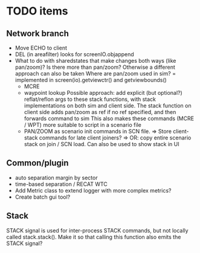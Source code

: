 # TODO items
## Network branch
- Move ECHO to client
- DEL (in areafilter) looks for screenIO.objappend
- What to do with sharedstates that make changes both ways (like pan/zoom)? Is there more than pan/zoom? Otherwise a different approach can also be taken
    Where are pan/zoom used in sim?
    = implemented in screen(io).getviewctr() and getviewbounds()
    - MCRE
    - waypoint lookup
  Possible approach: add explicit (but optional?) reflat/reflon args to these stack functions, with stack implementations on both sim and client side. The stack function on client side adds pan/zoom as ref if no ref specified, and then forwards command to sim
  This also makes these commands (MCRE / WPT) more suitable to script in a
  scenario file
    - PAN/ZOOM as scenario init commands in SCN file.
    => Store client-stack commands for late client joiners?
    => OR: copy entire scenario stack on join / SCN load. Can also be used to show stack in UI
## Common/plugin
- auto separation margin by sector
- time-based separation / RECAT WTC
- Add Metric class to extend logger with more complex metrics?
- Create batch gui tool?

## Stack
STACK signal is used for inter-process STACK commands, but not locally called stack.stack(). Make it so that calling this function also 
emits the STACK signal?